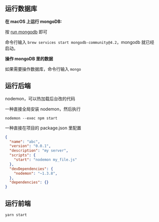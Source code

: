 

## 运行数据库

**在 macOS 上运行 mongoDB:** 

按 [run mongodb](https://docs.mongodb.com/manual/tutorial/install-mongodb-on-os-x/#run-mongodb-community-edition) 即可

命令行输入 `brew services start mongodb-community@4.2`，mongodb 就已经启动。

**操作 mongoDB 里的数据** 

如果需要操作数据库，命令行输入 `mongo` 

## 运行后端

nodemon，可以热加载后台改的代码

一种直接全局安装 nodemon，然后执行

```shell
nodemon --exec npm start
```

一种直接在项目的 package.json 里配置

```json
{
  "name": "abc",
  "version": "0.0.1",
  "description": "my server",
  "scripts": {
    "start": "nodemon my_file.js"
  },
  "devDependencies": {
    "nodemon": "~1.3.8",
  },
  "dependencies": {}
}
```

## 运行前端

```shell
yarn start
```

